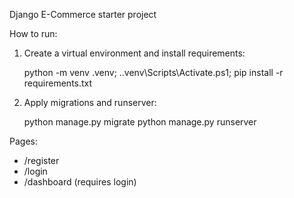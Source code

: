 Django E-Commerce starter project

How to run:

1. Create a virtual environment and install requirements:

   python -m venv .venv; .\.venv\Scripts\Activate.ps1; pip install -r requirements.txt

2. Apply migrations and runserver:

   python manage.py migrate
   python manage.py runserver

Pages:
- /register
- /login
- /dashboard (requires login)
